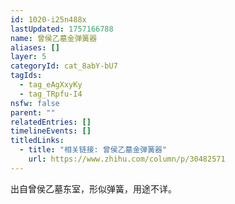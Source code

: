 ```yaml
---
id: 1020-i25n488x
lastUpdated: 1757166788
name: 曾侯乙墓金弹簧器
aliases: []
layer: 5
categoryId: cat_8abY-bU7
tagIds:
  - tag_eAgXxyKy
  - tag_TRpfu-I4
nsfw: false
parent: ""
relatedEntries: []
timelineEvents: []
titledLinks:
  - title: "相关链接: 曾侯乙墓金弹簧器"
    url: https://www.zhihu.com/column/p/30482571
---
```


出自曾侯乙墓东室，形似弹簧，用途不详。